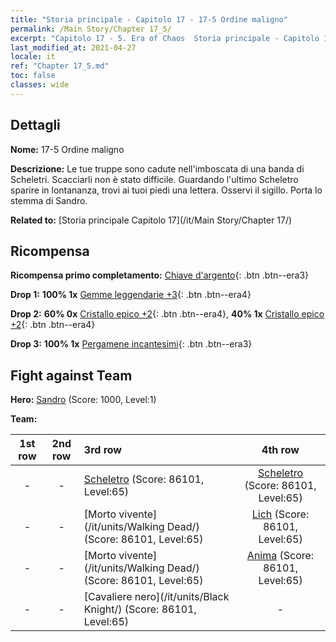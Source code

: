 ```yaml
---
title: "Storia principale - Capitolo 17 - 17-5 Ordine maligno"
permalink: /Main Story/Chapter 17_5/
excerpt: "Capitolo 17 - 5. Era of Chaos  Storia principale - Capitolo 17_5. 17-5 Ordine maligno"
last_modified_at: 2021-04-27
locale: it
ref: "Chapter 17_5.md"
toc: false
classes: wide
---
```


## Dettagli

 **Nome:** 17-5 Ordine maligno

 **Descrizione:** Le tue truppe sono cadute nell'imboscata di una banda di Scheletri. Scacciarli non è stato difficile. Guardando l'ultimo Scheletro sparire in lontananza, trovi ai tuoi piedi una lettera. Osservi il sigillo. Porta lo stemma di Sandro.

 **Related to:** [Storia principale Capitolo 17](/it/Main Story/Chapter 17/)

## Ricompensa

 **Ricompensa primo completamento:** [Chiave d'argento](/ItemsIT/con_693/){: .btn .btn--era3}

 **Drop 1:** **100% 1x** [Gemme leggendarie +3](/ItemsIT/mat_58/){: .btn .btn--era4}

 **Drop 2:** **60% 0x** [Cristallo epico +2](/ItemsIT/mat_52/){: .btn .btn--era4}, **40% 1x** [Cristallo epico +2](/ItemsIT/mat_52/){: .btn .btn--era4}

 **Drop 3:** **100% 1x** [Pergamene incantesimi](/ItemsIT/con_694/){: .btn .btn--era3}


## Fight against Team
 **Hero:** [Sandro](/it/heroes/Sandro/) (Score: 1000, Level:1)

 **Team:**


  | 1st row | 2nd row | 3rd row | 4th row |
  |:----:|:----:|:----|:----:|
  | - | - | [Scheletro](/it/units/Skeleton/) (Score: 86101, Level:65)  | [Scheletro](/it/units/Skeleton/) (Score: 86101, Level:65)  |
  | - | - | [Morto vivente](/it/units/Walking Dead/) (Score: 86101, Level:65)  | [Lich](/it/units/Lich/) (Score: 86101, Level:65)  |
  | - | - | [Morto vivente](/it/units/Walking Dead/) (Score: 86101, Level:65)  | [Anima](/it/units/Wight/) (Score: 86101, Level:65)  |
  | - | - | [Cavaliere nero](/it/units/Black Knight/) (Score: 86101, Level:65)  | - |


